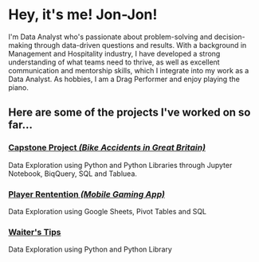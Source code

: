 # Hey, it's me! Jon-Jon!
I'm Data Analyst who's passionate about problem-solving and decision-making through data-driven questions and results. With a background in Management and Hospitality industry, I have developed a strong understanding of what teams need to thrive, as well as excellent communication and mentorship skills, which I integrate into my work as a Data Analyst. As hobbies, I am a Drag Performer and enjoy playing the piano.

## Here are some of the projects I've worked on so far...

### [Capstone Project <i>(Bike Accidents in Great Britain)</i>](https://github.com/riconoll/CapstoneProject)
Data Exploration using Python and Python Libraries through Jupyter Notebook, BiqQuery, SQL and Tabluea.

### [Player Rentention <i>(Mobile Gaming App)</i>](https://github.com/riconoll/PlayerRentention_Analysis)
Data Exploration using Google Sheets, Pivot Tables and SQL

### [Waiter's Tips](https://github.com/riconoll/WaiterTips)
Data Exploration using Python and Python Library





<!--
**riconoll/riconoll** is a ✨ _special_ ✨ repository because its `README.md` (this file) appears on your GitHub profile.

Here are some ideas to get you started:

- 🔭 I’m currently working on ...
- 🌱 I’m currently learning ...
- 👯 I’m looking to collaborate on ...
- 🤔 I’m looking for help with ...
- 💬 Ask me about ...
- 📫 How to reach me: ...
- 😄 Pronouns: ...
- ⚡ Fun fact: ...
-->
